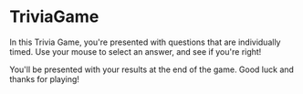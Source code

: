 # TriviaGame
In this Trivia Game, you're presented with questions that are individually timed. Use your mouse to select an answer, and see if you're right!

You'll be presented with your results at the end of the game. Good luck and thanks for playing!
